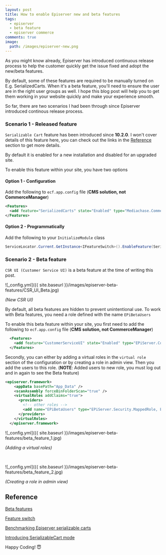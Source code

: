 ```yaml
---
layout: post
title: How to enable Episerver new and beta features
tags:
  - episerver
  - beta feature
  - episerver commerce
comments: true
image:
  path: /images/episerver-new.png
---
```


<!-- ![_config.yml]({{ site.baseurl }}/images/episerver-new.png) -->

As you might know already, Episerver has introduced continuous release process to help the customer quickly get the issue fixed and adopt the new/beta features.

<!--more-->

By default, some of these features are required to be manually turned on E.g. SerializedCarts. When it's a beta feature, you'll need to ensure the user are in the right user groups as well. I hope this blog post will help you to get them working in your website quickly and make your experience smooth.

So far, there are two scenarios I had been through since Episerver introduced continous release process.

### Scenario 1 - Released feature

`Serializable Cart` feature has been introduced since **10.2.0**. I won't cover details of this feature here, you can check out the links in the [Reference](#reference) section to get more details.

By default it is enabled for a new installation and disabled for an upgraded site.

To enable this feature within your site, you have two options

#### Option 1 - Configuration

Add the following to `ecf.app.config` file (**CMS solution, not CommerceManager**)

```xml
<Features>
  <add feature="SerializedCarts" state="Enabled" type="Mediachase.Commerce.Core.Features.SerializedCarts,Mediachase.Commerce" />
</Features>
```

#### Option 2 - Programmatically

Add the following to your `InitializeModule` class

```c#
ServiceLocator.Current.GetInstance<IFeatureSwitch>().EnableFeature(SerializedCarts.FeatureSerializedCarts);
```

### Scenario 2 - Beta feature

`CSR UI (Customer Service UI)` is a beta feature at the time of writing this post.

![_config.yml]({{ site.baseurl }}/images/episerver-beta-features/CSR_UI_Beta.jpg)

_(New CSR UI)_

By default, all beta features are hidden to prevent unintentional use. To work with Beta features, you need a role defined with the name `EPiBetaUsers`

To enable this beta feature within your site, you first need to add the following to `ecf.app.config` file (**CMS solution, not CommerceManager**)

```xml
  <Features>
    <add feature="CustomerServiceUI" state="Enabled" type="EPiServer.Commerce.UI.CustomerService.Features.CustomerServiceUI, EPiServer.Commerce.UI.CustomerService" />
  </Features>
```

Secondly, you can either by adding a virtual roles in the `virtual role` section of the configuration or by creating a role in admin view. Then you add the users to this role. (**NOTE**: Added users to new role, you must log out and in again to see the Beta feature)

```xml
<episerver.framework>
    <appData basePath="App_Data" />
    <scanAssembly forceBinFolderScan="true" />
    <virtualRoles addClaims="true">
      <providers>
        <!-- other roles -->
        <add name="EPiBetaUsers" type="EPiServer.Security.MappedRole, EPiServer.Framework" roles="WebAdmins, Administrators" mode="Any" />
      </providers>
    </virtualRoles>
  </episerver.framework>
```

![_config.yml]({{ site.baseurl }}/images/episerver-beta-features/beta_feature_1.jpg)

_(Adding a virtual roles)_

<br/>

![_config.yml]({{ site.baseurl }}/images/episerver-beta-features/beta_feature_2.jpg)

_(Creating a role in admin view)_

## Reference

[Beta features](https://world.episerver.com/documentation/Items/Installation-Instructions/beta-features/)

[Feature switch](https://world.episerver.com/documentation/developer-guides/commerce/configuration/feature-switch2/)

[Benchmarking Episerver serializable carts](https://world.episerver.com/blogs/andreas-j/dates/2017/6/benchmarking-episerver-serializable-carts2/)

[Introducing SerializableCart mode](https://world.episerver.com/blogs/Son-Do/Dates/2017/1/introduce-serializablecart-mode/)

Happy Coding! 😇

